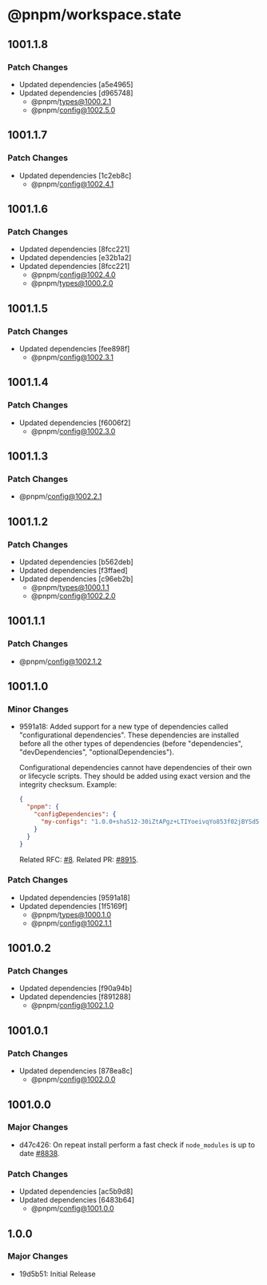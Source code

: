 # @pnpm/workspace.state

## 1001.1.8

### Patch Changes

- Updated dependencies [a5e4965]
- Updated dependencies [d965748]
  - @pnpm/types@1000.2.1
  - @pnpm/config@1002.5.0

## 1001.1.7

### Patch Changes

- Updated dependencies [1c2eb8c]
  - @pnpm/config@1002.4.1

## 1001.1.6

### Patch Changes

- Updated dependencies [8fcc221]
- Updated dependencies [e32b1a2]
- Updated dependencies [8fcc221]
  - @pnpm/config@1002.4.0
  - @pnpm/types@1000.2.0

## 1001.1.5

### Patch Changes

- Updated dependencies [fee898f]
  - @pnpm/config@1002.3.1

## 1001.1.4

### Patch Changes

- Updated dependencies [f6006f2]
  - @pnpm/config@1002.3.0

## 1001.1.3

### Patch Changes

- @pnpm/config@1002.2.1

## 1001.1.2

### Patch Changes

- Updated dependencies [b562deb]
- Updated dependencies [f3ffaed]
- Updated dependencies [c96eb2b]
  - @pnpm/types@1000.1.1
  - @pnpm/config@1002.2.0

## 1001.1.1

### Patch Changes

- @pnpm/config@1002.1.2

## 1001.1.0

### Minor Changes

- 9591a18: Added support for a new type of dependencies called "configurational dependencies". These dependencies are installed before all the other types of dependencies (before "dependencies", "devDependencies", "optionalDependencies").

  Configurational dependencies cannot have dependencies of their own or lifecycle scripts. They should be added using exact version and the integrity checksum. Example:

  ```json
  {
    "pnpm": {
      "configDependencies": {
        "my-configs": "1.0.0+sha512-30iZtAPgz+LTIYoeivqYo853f02jBYSd5uGnGpkFV0M3xOt9aN73erkgYAmZU43x4VfqcnLxW9Kpg3R5LC4YYw=="
      }
    }
  }
  ```

  Related RFC: [#8](https://github.com/pnpm/rfcs/pull/8).
  Related PR: [#8915](https://github.com/pnpm/pnpm/pull/8915).

### Patch Changes

- Updated dependencies [9591a18]
- Updated dependencies [1f5169f]
  - @pnpm/types@1000.1.0
  - @pnpm/config@1002.1.1

## 1001.0.2

### Patch Changes

- Updated dependencies [f90a94b]
- Updated dependencies [f891288]
  - @pnpm/config@1002.1.0

## 1001.0.1

### Patch Changes

- Updated dependencies [878ea8c]
  - @pnpm/config@1002.0.0

## 1001.0.0

### Major Changes

- d47c426: On repeat install perform a fast check if `node_modules` is up to date [#8838](https://github.com/pnpm/pnpm/pull/8838).

### Patch Changes

- Updated dependencies [ac5b9d8]
- Updated dependencies [6483b64]
  - @pnpm/config@1001.0.0

## 1.0.0

### Major Changes

- 19d5b51: Initial Release
